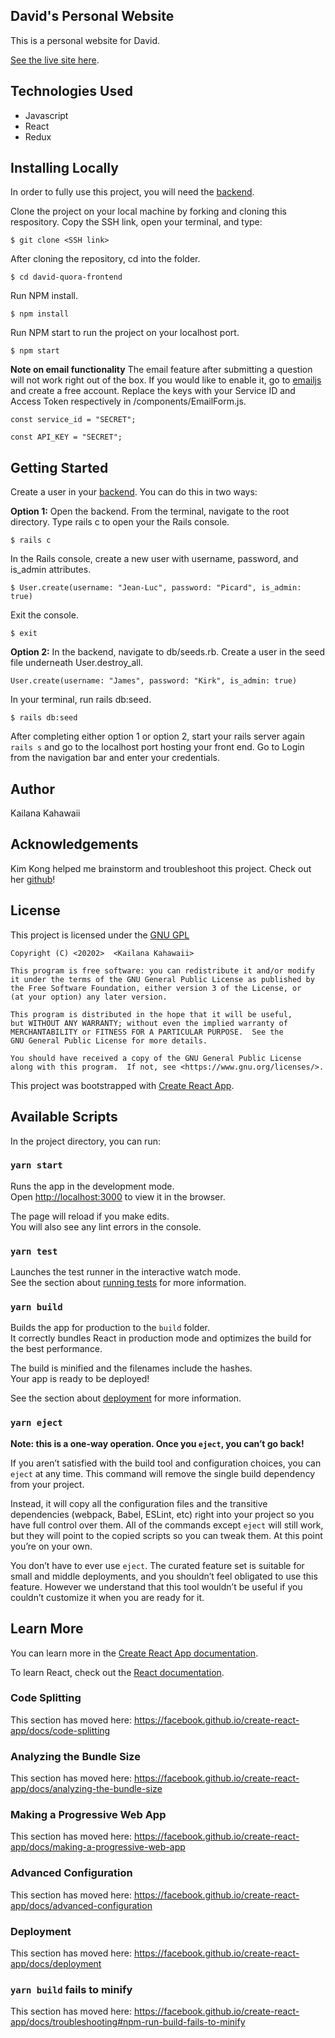 ## David's Personal Website 

This is a personal website for David. 

[See the live site here](https://david-quora-frontend.firebaseapp.com/).

## Technologies Used
- Javascript
- React
- Redux 

## Installing Locally 
In order to fully use this project, you will need the [backend](https://github.com/kailanak1/David-ask-me-anything).

Clone the project on your local machine by forking and cloning this respository. Copy the SSH link, open your terminal, and type:  

```$ git clone <SSH link>```

After cloning the repository, cd into the folder.  

```$ cd david-quora-frontend```

Run NPM install. 

```$ npm install```

Run NPM start to run the project on your localhost port. 

```$ npm start```

**Note on email functionality**
The email feature after submitting a question will not work right out of the box. If you would like to enable it, go to [emailjs](https://www.emailjs.com/) and create a free account. Replace the keys with your Service ID and Access Token respectively in /components/EmailForm.js. 

```const service_id = "SECRET";```

```const API_KEY = "SECRET";```

## Getting Started
Create a user in your [backend](https://github.com/kailanak1/David-ask-me-any). You can do this in two ways: 

**Option 1:**
Open the backend. From the terminal, navigate to the root directory. Type rails c to open your the Rails console. 

```$ rails c```

In the Rails console, create a new user with username, password, and is_admin attributes. 

```$ User.create(username: "Jean-Luc", password: "Picard", is_admin: true)```

Exit the console.

```$ exit``` 

**Option 2:** 
In the backend, navigate to db/seeds.rb. Create a user in the seed file underneath User.destroy_all. 

```User.create(username: "James", password: "Kirk", is_admin: true)```

In your terminal, run rails db:seed. 

```$ rails db:seed```

After completing either option 1 or option 2, start your rails server again ```rails s``` and go to the localhost port hosting your front end. Go to Login from the navigation bar and enter your credentials. 

## Author 
Kailana Kahawaii

## Acknowledgements 
Kim Kong helped me brainstorm and troubleshoot this project. Check out her [github](https://github.com/nk2303)!


## License 
This project is licensed under the [GNU GPL](https://www.gnu.org/licenses/gpl-3.0.en.html)

    Copyright (C) <20202>  <Kailana Kahawaii>

    This program is free software: you can redistribute it and/or modify
    it under the terms of the GNU General Public License as published by
    the Free Software Foundation, either version 3 of the License, or
    (at your option) any later version.

    This program is distributed in the hope that it will be useful,
    but WITHOUT ANY WARRANTY; without even the implied warranty of
    MERCHANTABILITY or FITNESS FOR A PARTICULAR PURPOSE.  See the
    GNU General Public License for more details.

    You should have received a copy of the GNU General Public License
    along with this program.  If not, see <https://www.gnu.org/licenses/>.



This project was bootstrapped with [Create React App](https://github.com/facebook/create-react-app).

## Available Scripts

In the project directory, you can run:

### `yarn start`

Runs the app in the development mode.<br />
Open [http://localhost:3000](http://localhost:3000) to view it in the browser.

The page will reload if you make edits.<br />
You will also see any lint errors in the console.

### `yarn test`

Launches the test runner in the interactive watch mode.<br />
See the section about [running tests](https://facebook.github.io/create-react-app/docs/running-tests) for more information.

### `yarn build`

Builds the app for production to the `build` folder.<br />
It correctly bundles React in production mode and optimizes the build for the best performance.

The build is minified and the filenames include the hashes.<br />
Your app is ready to be deployed!

See the section about [deployment](https://facebook.github.io/create-react-app/docs/deployment) for more information.

### `yarn eject`

**Note: this is a one-way operation. Once you `eject`, you can’t go back!**

If you aren’t satisfied with the build tool and configuration choices, you can `eject` at any time. This command will remove the single build dependency from your project.

Instead, it will copy all the configuration files and the transitive dependencies (webpack, Babel, ESLint, etc) right into your project so you have full control over them. All of the commands except `eject` will still work, but they will point to the copied scripts so you can tweak them. At this point you’re on your own.

You don’t have to ever use `eject`. The curated feature set is suitable for small and middle deployments, and you shouldn’t feel obligated to use this feature. However we understand that this tool wouldn’t be useful if you couldn’t customize it when you are ready for it.

## Learn More

You can learn more in the [Create React App documentation](https://facebook.github.io/create-react-app/docs/getting-started).

To learn React, check out the [React documentation](https://reactjs.org/).

### Code Splitting

This section has moved here: https://facebook.github.io/create-react-app/docs/code-splitting

### Analyzing the Bundle Size

This section has moved here: https://facebook.github.io/create-react-app/docs/analyzing-the-bundle-size

### Making a Progressive Web App

This section has moved here: https://facebook.github.io/create-react-app/docs/making-a-progressive-web-app

### Advanced Configuration

This section has moved here: https://facebook.github.io/create-react-app/docs/advanced-configuration

### Deployment

This section has moved here: https://facebook.github.io/create-react-app/docs/deployment

### `yarn build` fails to minify

This section has moved here: https://facebook.github.io/create-react-app/docs/troubleshooting#npm-run-build-fails-to-minify
